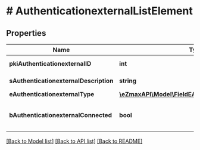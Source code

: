 # # AuthenticationexternalListElement

## Properties

Name | Type | Description | Notes
------------ | ------------- | ------------- | -------------
**pkiAuthenticationexternalID** | **int** | The unique ID of the Authenticationexternal |
**sAuthenticationexternalDescription** | **string** | The description of the Authenticationexternal |
**eAuthenticationexternalType** | [**\eZmaxAPI\Model\FieldEAuthenticationexternalType**](FieldEAuthenticationexternalType.md) |  |
**bAuthenticationexternalConnected** | **bool** | Whether the Authenticationexternal has been connected or not |

[[Back to Model list]](../../README.md#models) [[Back to API list]](../../README.md#endpoints) [[Back to README]](../../README.md)
